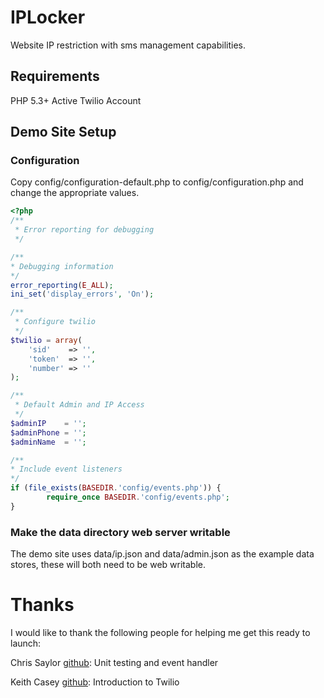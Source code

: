 IPLocker
========
Website IP restriction with sms management capabilities.


## Requirements
PHP 5.3+
Active Twilio Account

## Demo Site Setup

### Configuration
Copy config/configuration-default.php to config/configuration.php and change the appropriate values.

```php
<?php
/**
 * Error reporting for debugging
 */

/**
* Debugging information
*/
error_reporting(E_ALL);
ini_set('display_errors', 'On');

/**
 * Configure twilio
 */
$twilio = array(
    'sid'    => '',
    'token'  => '',
    'number' => ''
);

/**
 * Default Admin and IP Access
 */
$adminIP    = '';
$adminPhone = '';
$adminName  = '';

/**
* Include event listeners
*/
if (file_exists(BASEDIR.'config/events.php')) {
        require_once BASEDIR.'config/events.php';
}
```

### Make the data directory web server writable
The demo site uses data/ip.json and data/admin.json as the example data stores, these will both need to be web writable.

Thanks
======
I would like to thank the following people for helping me get this ready to launch:

Chris Saylor [github](http://github.com/cjsaylor/): Unit testing and event handler

Keith Casey  [github](http://github.com/caseysoftware/): Introduction to Twilio

